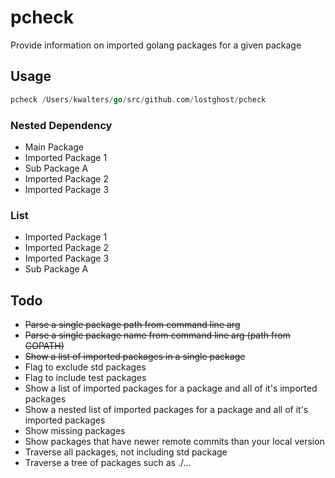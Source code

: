 # pcheck

Provide information on imported golang packages for a given package

## Usage

```go
pcheck /Users/kwalters/go/src/github.com/lostghost/pcheck
```

### Nested Dependency

- Main Package
 - Imported Package 1
  - Sub Package A
 - Imported Package 2
 - Imported Package 3

### List

- Imported Package 1
- Imported Package 2
- Imported Package 3
- Sub Package A

## Todo

- ~~Parse a single package path from command line arg~~
- ~~Parse a single package name from command line arg (path from GOPATH)~~
- ~~Show a list of imported packages in a single package~~
- Flag to exclude std packages
- Flag to include test packages
- Show a list of imported packages for a package and all of it's imported packages
- Show a nested list of imported packages for a package and all of it's imported packages
- Show missing packages
- Show packages that have newer remote commits than your local version
- Traverse all packages, not including std package
- Traverse a tree of packages such as ./...
